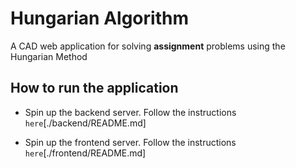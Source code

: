 # Hungarian Algorithm

A CAD web application for solving <strong>assignment</strong> problems using the Hungarian Method

## How to run the application

- Spin up the backend server.
  Follow the instructions `here`[./backend/README.md]

- Spin up the frontend server.
  Follow the instructions `here`[./frontend/README.md]
